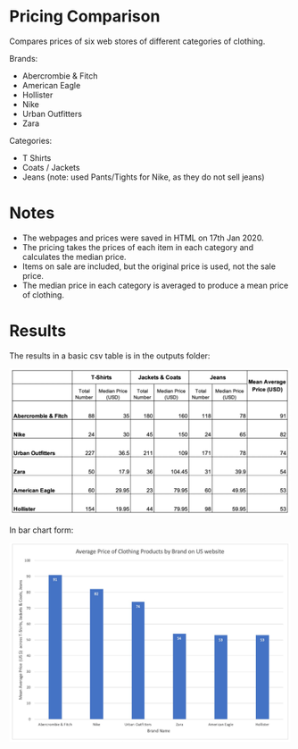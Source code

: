 # Pricing Comparison

Compares prices of six web stores of different categories of clothing.

Brands:
- Abercrombie & Fitch
- American Eagle
- Hollister
- Nike
- Urban Outfitters
- Zara

Categories:
- T Shirts
- Coats / Jackets
- Jeans (note: used Pants/Tights for Nike, as they do not sell jeans)

# Notes

 - The webpages and prices were saved in HTML on 17th Jan 2020.
 - The pricing takes the prices of each item in each category and calculates the median price.
 - Items on sale are included, but the original price is used, not the sale price.
 - The median price in each category is averaged to produce a mean price of clothing.


# Results

The results in a basic csv table is in the outputs folder:

 ![Image of results](https://github.com/0620191/clothes-pricing/blob/master/output/formatted_table.jpeg?raw=true)

In bar chart form:

 ![Image of results](https://github.com/0620191/clothes-pricing/blob/master/output/bar_chart.jpeg?raw=true)